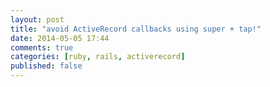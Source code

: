 ```yaml
---
layout: post
title: "avoid ActiveRecord callbacks using super + tap!"
date: 2014-05-05 17:44
comments: true
categories: [ruby, rails, activerecord]
published: false
---
```

